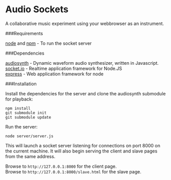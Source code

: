 Audio Sockets
===============

A collaborative music experiment using your webbrowser as an instrument.

###Requirements

[node](http://nodejs.org/) and [npm](https://www.npmjs.org/) - To run the socket server  

###Dependencies

[audiosynth](https://github.com/keithwhor/audiosynth/) - Dynamic waveform audio synthesizer, written in Javascript.  
[socket.io](http://socket.io/) - Realtime application framework for Node.JS  
[express](http://expressjs.com/) - Web application framework for node

###Installation
	
Install the dependencies for the server and clone the audiosynth submodule for playback:

	npm install
    git submodule init
    git submodule update

Run the server:

`node server/server.js`

This will launch a socket server listening for connections on port 8000 on the current machine. It will also begin serving the client and slave pages from the same address.

Browse to `http://127.0.0.1:8000` for the client page.  
Browse to `http://127.0.0.1:8000/slave.html` for the slave page.  
